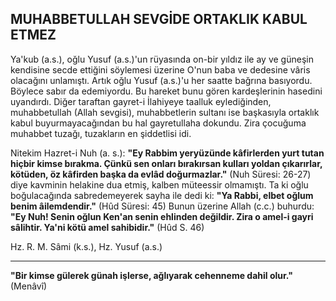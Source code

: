 ## MUHABBETULLAH SEVGİDE ORTAKLIK KABUL ETMEZ

Ya'kub (a.s.), oğlu Yusuf (a.s.)'un rüyasında on-bir yıldız ile ay ve güneşin kendisine secde ettiğini söylemesi üzerine O'nun baba ve dedesine vâris olacağını unlamıştı. Artık oğlu Yusuf (a.s.)'u her saatte bağrına basıyordu. Böylece sabır da ede­miyordu. Bu hareket bunu gören kardeşlerinin ha­sedini uyandırdı. Diğer taraftan gayret-i İlahiyeye taalluk eylediğinden, muhabbetullah (Allah sevgi­si), muhabbetlerin sultanı ise başkasıyla ortaklık kabul buyurmayacağından bu hal gayretullaha dokundu. Zira çocuğuma muhabbet tuzağı, tuzak­ların en şiddetlisi idi.

Nitekim Hazret-i Nuh (a. s.): **"Ey Rabbim yeryü­zünde kâfirlerden yurt tutan hiçbir kimse bırak­ma. Çünkü sen onları bırakırsan kulları yoldan çıkarırlar, kötüden, öz kâfirden başka da evlâd doğurmazlar."** (Nuh Süresi: 26-27) diye kavminin helakine dua etmiş, kalben müteessir olmamıştı. Ta ki oğlu boğulacağında sabredemeyerek sayha ile dedi ki: **"Ya Rabbi, elbet oğlum benim âilemdendir."** (Hûd Süresi: 45) Bunun üzerine Al­lah (c.c.) buhurdu: **"Ey Nuh! Senin oğlun Ken'an senin ehlinden değildir. Zira o amel-i gayri sâlihtir. Ya'ni kötü amel sahibidir."** (Hûd S. 46)

Hz. R. M. Sâmi (k.s.), Hz. Yusuf (a.s.)

<hr>

**"Bir kimse gülerek günah işlerse, ağlıyarak ce­henneme dahil olur."** (Menâvî)
